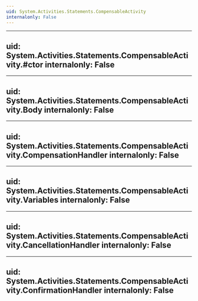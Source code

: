 ```yaml
---
uid: System.Activities.Statements.CompensableActivity
internalonly: False
---
```


---
uid: System.Activities.Statements.CompensableActivity.#ctor
internalonly: False
---

---
uid: System.Activities.Statements.CompensableActivity.Body
internalonly: False
---

---
uid: System.Activities.Statements.CompensableActivity.CompensationHandler
internalonly: False
---

---
uid: System.Activities.Statements.CompensableActivity.Variables
internalonly: False
---

---
uid: System.Activities.Statements.CompensableActivity.CancellationHandler
internalonly: False
---

---
uid: System.Activities.Statements.CompensableActivity.ConfirmationHandler
internalonly: False
---
